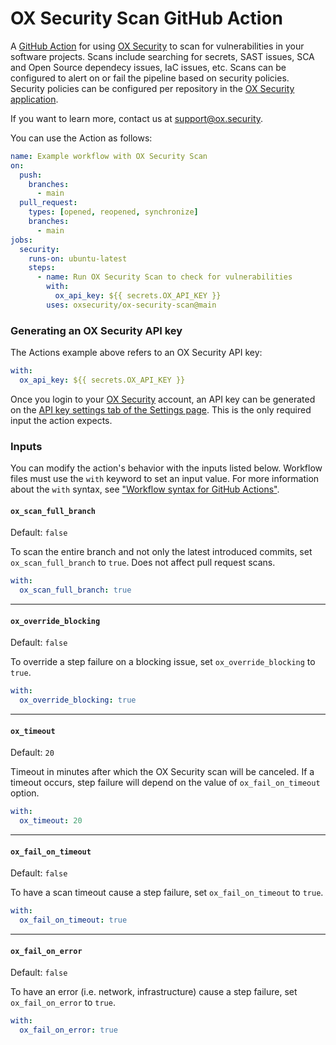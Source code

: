 # OX Security Scan GitHub Action

A [GitHub Action](https://github.com/features/actions) for using [OX Security](https://www.ox.security) to scan for vulnerabilities in your software projects. Scans include searching for secrets, SAST issues, SCA and Open Source dependecy issues, IaC issues, etc. Scans can be configured to alert on or fail the pipeline based on security policies. Security policies can be configured per repository in the [OX Security application](https://app.ox.security).

If you want to learn more, contact us at <support@ox.security>.

You can use the Action as follows:

```yaml
name: Example workflow with OX Security Scan
on:
  push:
    branches:
      - main
  pull_request:
    types: [opened, reopened, synchronize]
    branches:
      - main
jobs:
  security:
    runs-on: ubuntu-latest
    steps:
      - name: Run OX Security Scan to check for vulnerabilities
        with:
          ox_api_key: ${{ secrets.OX_API_KEY }}
        uses: oxsecurity/ox-security-scan@main
```

### Generating an OX Security API key

The Actions example above refers to an OX Security API key:

```yaml
with:
  ox_api_key: ${{ secrets.OX_API_KEY }}
```

Once you login to your [OX Security](https://app.ox.security) account, an API key can be generated on the [API key settings tab of the Settings page](https://app.ox.security/settings?tab=apiKey). This is the only required input the action expects.

### Inputs

You can modify the action's behavior with the inputs listed below. Workflow files must use the `with` keyword to set an input value. For more information about the `with` syntax, see ["Workflow syntax for GitHub Actions"](https://docs.github.com/en/actions/using-workflows/workflow-syntax-for-github-actions#jobsjob_idstepswith).

#### `ox_scan_full_branch`

Default: `false`

To scan the entire branch and not only the latest introduced commits, set `ox_scan_full_branch` to `true`. Does not affect pull request scans.

```yaml
with:
  ox_scan_full_branch: true
```

---

#### `ox_override_blocking`

Default: `false`

To override a step failure on a blocking issue, set `ox_override_blocking` to `true`.

```yaml
with:
  ox_override_blocking: true
```

---

#### `ox_timeout`

Default: `20`

Timeout in minutes after which the OX Security scan will be canceled. If a timeout occurs, step failure will depend on the value of `ox_fail_on_timeout` option.

```yaml
with:
  ox_timeout: 20
```

---

#### `ox_fail_on_timeout`

Default: `false`

To have a scan timeout cause a step failure, set `ox_fail_on_timeout` to `true`.

```yaml
with:
  ox_fail_on_timeout: true
```

---

#### `ox_fail_on_error`

Default: `false`

To have an error (i.e. network, infrastructure) cause a step failure, set `ox_fail_on_error` to `true`.

```yaml
with:
  ox_fail_on_error: true
```
